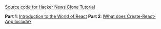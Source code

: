 [Source code for Hacker News Clone Tutorial](https://www.colorcoder.dev/)



**Part 1**: [Introduction to the World of React](https://www.colorcoder.dev/react-hackernews-1)
**Part 2**: [IWhat does Create-React-App Include?](https://www.colorcoder.dev/react-hackernews-2)
